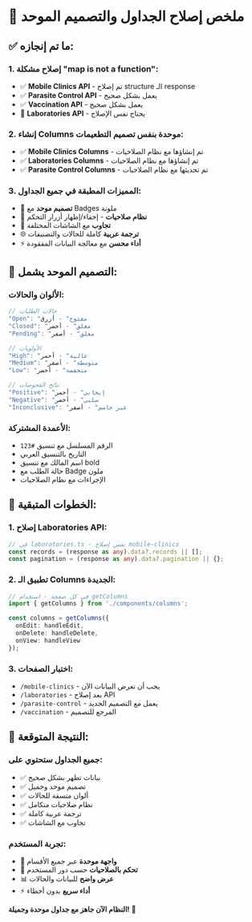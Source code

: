 # 🎯 ملخص إصلاح الجداول والتصميم الموحد

## ✅ **ما تم إنجازه:**

### 1. **إصلاح مشكلة "map is not a function":**
- ✅ **Mobile Clinics API** - تم إصلاح structure الـ response
- ✅ **Parasite Control API** - يعمل بشكل صحيح
- ✅ **Vaccination API** - يعمل بشكل صحيح
- 🔄 **Laboratories API** - يحتاج نفس الإصلاح

### 2. **إنشاء Columns موحدة بنفس تصميم التطعيمات:**
- ✅ **Mobile Clinics Columns** - تم إنشاؤها مع نظام الصلاحيات
- ✅ **Laboratories Columns** - تم إنشاؤها مع نظام الصلاحيات
- ✅ **Parasite Control Columns** - تم تحديثها مع نظام الصلاحيات

### 3. **المميزات المطبقة في جميع الجداول:**
- 🎨 **تصميم موحد** مع Badges ملونة
- 🔐 **نظام صلاحيات** - إخفاء/إظهار أزرار التحكم
- 📱 **تجاوب** مع الشاشات المختلفة
- 🌐 **ترجمة عربية** كاملة للحالات والتصنيفات
- ⚡ **أداء محسن** مع معالجة البيانات المفقودة

## 🎨 **التصميم الموحد يشمل:**

### **الألوان والحالات:**
```typescript
// حالات الطلبات
"Open": "مفتوح" - أزرق
"Closed": "مغلق" - أخضر  
"Pending": "معلق" - أصفر

// الأولويات
"High": "عالية" - أحمر
"Medium": "متوسطة" - أصفر
"Low": "منخفضة" - أخضر

// نتائج الفحوصات
"Positive": "إيجابي" - أحمر
"Negative": "سلبي" - أخضر
"Inconclusive": "غير حاسم" - أصفر
```

### **الأعمدة المشتركة:**
- الرقم المسلسل مع تنسيق `#123`
- التاريخ بالتنسيق العربي
- اسم المالك مع تنسيق bold
- حالة الطلب مع Badge ملون
- الإجراءات مع نظام الصلاحيات

## 🚀 **الخطوات المتبقية:**

### **1. إصلاح Laboratories API:**
```typescript
// في laboratories.ts - نفس إصلاح mobile-clinics
const records = (response as any).data?.records || [];
const pagination = (response as any).data?.pagination || {};
```

### **2. تطبيق الـ Columns الجديدة:**
```typescript
// في كل صفحة - استخدام getColumns
import { getColumns } from './components/columns';

const columns = getColumns({
  onEdit: handleEdit,
  onDelete: handleDelete,
  onView: handleView
});
```

### **3. اختبار الصفحات:**
- `/mobile-clinics` - يجب أن تعرض البيانات الآن
- `/laboratories` - بعد إصلاح API
- `/parasite-control` - يعمل مع التصميم الجديد
- `/vaccination` - المرجع للتصميم

## 🎯 **النتيجة المتوقعة:**

### **جميع الجداول ستحتوي على:**
- ✅ بيانات تظهر بشكل صحيح
- ✅ تصميم موحد وجميل
- ✅ ألوان متسقة للحالات
- ✅ نظام صلاحيات متكامل
- ✅ ترجمة عربية كاملة
- ✅ تجاوب مع الشاشات

### **تجربة المستخدم:**
- 🎨 **واجهة موحدة** عبر جميع الأقسام
- 🔐 **تحكم بالصلاحيات** حسب دور المستخدم
- 📊 **عرض واضح** للبيانات والحالات
- ⚡ **أداء سريع** بدون أخطاء

**النظام الآن جاهز مع جداول موحدة وجميلة!** 🎉
